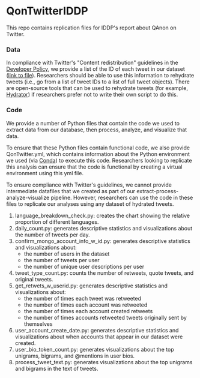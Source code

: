 # QonTwitterIDDP

This repo contains replication files for IDDP's report about QAnon on Twitter.

### Data
In compliance with Twitter's "Content redistribution" guidelines in the [Developer Policy](https://developer.twitter.com/en/developer-terms/policy), we provide a list of the ID of each tweet in our dataset ([link to file](https://osf.io/jxbgm/)). Researchers should be able to use this information to rehydrate tweets (i.e., go from a list of tweet IDs to a list of full tweet objects). There are open-source tools that can be used to rehydrate tweets (for example, [Hydrator](https://github.com/DocNow/hydrator)) if researchers prefer not to write their own script to do this.

### Code
We provide a number of Python files that contain the code we used to extract data from our database, then process, analyze, and visualize that data.  

To ensure that these Python files contain functional code, we also provide QonTwitter.yml, which contains information about the Python environment we used (via [Conda](https://docs.conda.io/projects/conda/en/latest/user-guide/tasks/manage-environments.html)) to execute this code. Researchers looking to replicate this analysis can ensure that the code is functional by creating a virtual environment using this yml file.

To ensure compliance with Twitter's guidelines, we cannot provide intermediate datafiles that we created as part of our extract-process-analyze-visualize pipeline. However, researchers can use the code in these files to replicate our analyses using any dataset of hydrated tweets.  
1) language_breakdown_check.py: creates the chart showing the relative proportion of different languages.
2) daily_count.py: generates  descriptive statistics and visualizations about the number of tweets per day.
3) confirm_mongo_account_info_w_id.py: generates descriptive statistics and visualizations about:
    - the number of users in the dataset
    - the number of tweets per user
    - the number of unique user descriptions per user
4) tweet_type_count.py: counts the number of retweets, quote tweets, and original tweets.
5) get_retwets_w_userid.py: generates descriptive statistics and visualizations about:
    - the number of times each tweet was retweeted
    - the number of times each account was retweeted
    - the number of times each account created retweets
    - the number of times accounts retweeted tweets originally sent by themselves
6) user_account_create_date.py: generates descriptive statistics and visualizations about when accounts that appear in our dataset were created.
7) user_bio_token_count.py: generates visualizations about the top unigrams, bigrams, and @mentions in user bios.
8) process_tweet_text.py: generates visualizations about the top unigrams and bigrams in the text of tweets.

